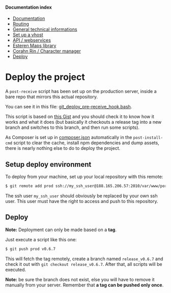 
#### Documentation index

* [Documentation](../README.md)
* [Routing](routing.md)
* [General technical informations](technical.md)
* [Set up a vhost](vhosts.md)
* [API / webservices](api.md)
* [Esteren Maps library](maps.md)
* [Corahn Rin / Character manager](character_manager.md)
* [Deploy](deploy.md)

# Deploy the project

A `post-receive` script has been set up on the production server, inside a bare
repo that mirrors this actual repository.

You can see it in this file: [git_deploy_pre-receive_hook.bash](../_dev_files/git_deploy_pre-receive_hook.bash).

This script is based on [this Gist](https://gist.github.com/Pierstoval/27e8f309034fa0ababa1)
and you should check it to know how it works and what it does (but basically it checkouts a release
tag into a new branch and switches to this branch, and then run some scripts).

As Composer is set up in [composer.json](../composer.json) automatically in the
`post-install-cmd` script to clear the cache, install npm dependencies and dump
assets, there is nearly nothing else to do to deploy the project.

## Setup deploy environment

To deploy from your machine, set up your local repository with this remote:

```bash
$ git remote add prod ssh://my_ssh_user@188.165.206.57:2010/var/www/portal.esteren.org/repo
```

The ssh user `my_ssh_user` should obviously be replaced by your own ssh user.
This user must have the right to access and push to this repository.

## Deploy

**Note:** Deployment can only be made based on a **tag**.

Just execute a script like this one:

```bash
$ git push prod v0.6.7
```

This will fetch the tag remotely, create a branch named `release_v0.6.7` and
check it out with `git checkout release_v0.6.7`.
After that, all scripts will be executed.

**Note:** be sure the branch does not exist, else you will have to remove it
manually from your server. Remember that **a tag can be pushed only once**.
